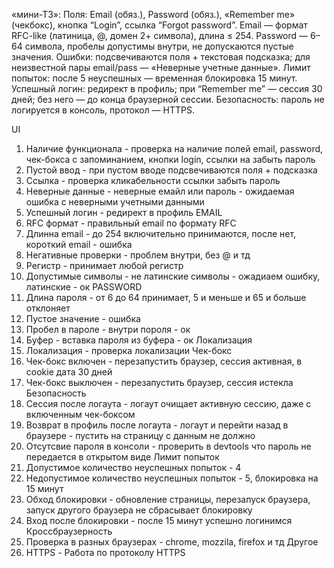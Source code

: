 «мини-ТЗ»: Поля: Email (обяз.), Password (обяз.), «Remember me» (чекбокс), кнопка “Login”, ссылка “Forgot password”. 
Email — формат RFC-like (латиница, @, домен 2+ символа), длина ≤ 254. 
Password — 6–64 символа, пробелы допустимы внутри, не допускаются пустые значения. 
Ошибки: подсвечиваются поля + текстовая подсказка; для неизвестной пары email/pass — «Неверные учетные данные». 
Лимит попыток: после 5 неуспешных — временная блокировка 15 минут. 
Успешный логин: редирект в профиль; при “Remember me” — сессия 30 дней; без него — до конца браузерной сессии. 
Безопасность: пароль не логируется в консоль, протокол — HTTPS.

UI
1) Наличие функционала - проверка на наличие полей email, password, чек-бокса с запоминанием, кнопки login, ссылки на забыть пароль
2) Пустой ввод - при пустом вводе подсвечиваются поля + подсказка
3) Ссылка - проверка кликабельности ссылки забыть пароль
4) Неверные данные - неверные емайл или пароль - ожидаемая ошибка с неверными учетными данными
5) Успешный логин  - редирект в профиль
EMAIL
6) RFC формат - правильный email по формату RFC
7) Длинна email - до 254 включительно принимаются, после нет, короткий email - ошибка
8) Негативные проверки - проблем внутри, без @ и тд
9) Регистр - принимает любой регистр
10) Допустимые символы - не латинские символы - ожадиаем ошибку, латинские - ок
PASSWORD
11) Длина пароля - от 6 до 64 принимает, 5 и меньше и 65 и больше отклоняет
12) Пустое значение - ошибка
13) Пробел в пароле - внутри пороля - ок
14) Буфер - вставка пароля из буфера - ок
Локализация
15) Локализация - проверка локализации
Чек-бокс
16) Чек-бокс включен - перезапустить браузер, сессия активная, в cookie дата 30 дней
17) Чек-бокс выключен - перезапустить браузер, сессия истекла
Безопасность 
18) Сессия после логаута - логаут очищает активную сессию, даже с включенным чек-боксом
19) Возврат в профиль после логаута - логаут и перейти назад в браузере - пустить на страницу с данным не должно
20) Отсутсвие пароля в консоли - проверить в devtools что пароль не передается в открытом виде
Лимит попыток
21) Допустимое количество неуспешных попыток - 4
22) Недопустимое количество неуспешных попыток - 5, блокировка на 15 минут
23) Обход блокировки - обновление страницы, перезапуск браузера, запуск другого браузера не сбрасывает блокировку
24) Вход после блокировки - после 15 минут успешно логинимся
Кроссбраузерность
25) Проверка в разных браузерах - chrome, mozzila, firefox и тд
Другое
26) HTTPS - Работа по протоколу HTTPS
